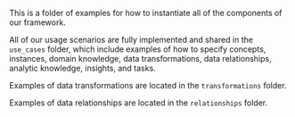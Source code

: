This is a folder of examples for how to instantiate all of the components of our framework.

All of our usage scenarios are fully implemented and shared in the `use_cases` folder, which include examples of how to specify concepts, instances, domain knowledge, data transformations, data relationships, analytic knowledge, insights, and tasks.

Examples of data transformations are located in the `transformations` folder.

Examples of data relationships are located in the `relationships` folder.

